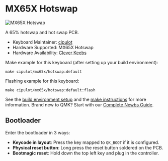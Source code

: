 # MX65X Hotswap

![MX65X Hotswap](https://i.imgur.com/18DnNrw.png)

A 65% hotswap and hot swap PCB.

* Keyboard Maintainer: [cipulot](https://github.com/cipulot)
* Hardware Supported: MX65X Hotswap
* Hardware Availability: [Clever Keebs](https://cleverkeebs.com)

Make example for this keyboard (after setting up your build environment):

    make cipulot/mx65x/hotswap:default

Flashing example for this keyboard:

    make cipulot/mx65x/hotswap:default:flash

See the [build environment setup](https://docs.qmk.fm/#/getting_started_build_tools) and the [make instructions](https://docs.qmk.fm/#/getting_started_make_guide) for more information. Brand new to QMK? Start with our [Complete Newbs Guide](https://docs.qmk.fm/#/newbs).

## Bootloader

Enter the bootloader in 3 ways:

* **Keycode in layout**: Press the key mapped to `QK_BOOT` if it is configured.
* **Physical reset button**: Long press the reset button soldered on the PCB.
* **Bootmagic reset**: Hold down the top left key and plug in the controller.
